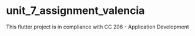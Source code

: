 # unit_7_assignment_valencia

This flutter project is in compliance with CC 206 - Application Development
